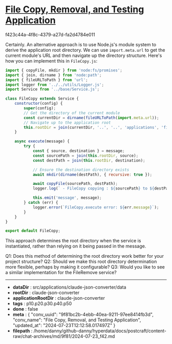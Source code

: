 # [File Copy, Removal, and Testing Application](https://claude.ai/chat/9f81bc2b-4ebb-40ea-9211-97ee8414fb3d)

f423c44a-4f8c-4379-a27d-fa2d4784e011

 Certainly. An alternative approach is to use Node.js's module system to derive the application root directory. We can use `import.meta.url` to get the current module's URL and then navigate up the directory structure. Here's how you can implement this in `FileCopy.js`:

```javascript
import { copyFile, mkdir } from 'node:fs/promises';
import { join, dirname } from 'node:path';
import { fileURLToPath } from 'url';
import logger from '../../utils/Logger.js';
import Service from '../base/Service.js';

class FileCopy extends Service {
    constructor(config) {
        super(config);
        // Get the directory of the current module
        const currentDir = dirname(fileURLToPath(import.meta.url));
        // Navigate up to the application root
        this.rootDir = join(currentDir, '..', '..', 'applications', 'file-copy-remove-test');
    }

    async execute(message) {
        try {
            const { source, destination } = message;
            const sourcePath = join(this.rootDir, source);
            const destPath = join(this.rootDir, destination);

            // Ensure the destination directory exists
            await mkdir(dirname(destPath), { recursive: true });

            await copyFile(sourcePath, destPath);
            logger.log(` - FileCopy copying : ${sourcePath} to ${destPath}`);

            this.emit('message', message);
        } catch (err) {
            logger.error(`FileCopy.execute error: ${err.message}`);
        }
    }
}

export default FileCopy;
```

This approach determines the root directory when the service is instantiated, rather than relying on it being passed in the message.

Q1: Does this method of determining the root directory work better for your project structure?
Q2: Should we make this root directory determination more flexible, perhaps by making it configurable?
Q3: Would you like to see a similar implementation for the FileRemove service?

---

* **dataDir** : src/applications/claude-json-converter/data
* **rootDir** : claude-json-converter
* **applicationRootDir** : claude-json-converter
* **tags** : p10.p20.p30.p40.p50
* **done** : false
* **meta** : {
  "conv_uuid": "9f81bc2b-4ebb-40ea-9211-97ee8414fb3d",
  "conv_name": "File Copy, Removal, and Testing Application",
  "updated_at": "2024-07-23T12:12:58.017497Z"
}
* **filepath** : /home/danny/github-danny/hyperdata/docs/postcraft/content-raw/chat-archives/md/9f81/2024-07-23_f42.md